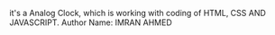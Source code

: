 it's a Analog Clock, which is working with coding of HTML, CSS AND JAVASCRIPT.
Author Name: IMRAN AHMED
